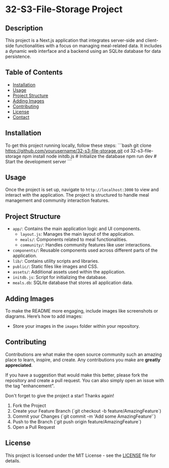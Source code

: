 
# 32-S3-File-Storage Project

## Description
This project is a Next.js application that integrates server-side and client-side functionalities with a focus on managing meal-related data. It includes a dynamic web interface and a backend using an SQLite database for data persistence.

## Table of Contents
- [Installation](#installation)
- [Usage](#usage)
- [Project Structure](#project-structure)
- [Adding Images](#adding-images)
- [Contributing](#contributing)
- [License](#license)
- [Contact](#contact)

## Installation
To get this project running locally, follow these steps:
\`\`\`bash
git clone https://github.com/yourusername/32-s3-file-storage.git
cd 32-s3-file-storage
npm install
node initdb.js  # Initialize the database
npm run dev     # Start the development server
\`\`\`

## Usage
Once the project is set up, navigate to `http://localhost:3000` to view and interact with the application. The project is structured to handle meal management and community interaction features.

## Project Structure
- `app/`: Contains the main application logic and UI components.
  - `layout.js`: Manages the main layout of the application.
  - `meals/`: Components related to meal functionalities.
  - `community/`: Handles community features like user interactions.
- `components/`: Reusable components used across different parts of the application.
- `lib/`: Contains utility scripts and libraries.
- `public/`: Static files like images and CSS.
- `assets/`: Additional assets used within the application.
- `initdb.js`: Script for initializing the database.
- `meals.db`: SQLite database that stores all application data.

## Adding Images
To make the README more engaging, include images like screenshots or diagrams. Here’s how to add images:
- Store your images in the `images` folder within your repository.

## Contributing
Contributions are what make the open source community such an amazing place to learn, inspire, and create. Any contributions you make are **greatly appreciated**.

If you have a suggestion that would make this better, please fork the repository and create a pull request. You can also simply open an issue with the tag "enhancement".

Don't forget to give the project a star! Thanks again!

1. Fork the Project
2. Create your Feature Branch (\`git checkout -b feature/AmazingFeature\`)
3. Commit your Changes (\`git commit -m 'Add some AmazingFeature'\`)
4. Push to the Branch (\`git push origin feature/AmazingFeature\`)
5. Open a Pull Request

## License
This project is licensed under the MIT License - see the [LICENSE](LICENSE) file for details.

